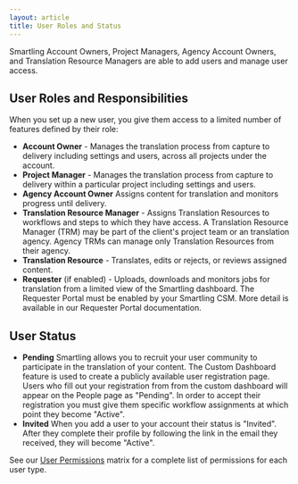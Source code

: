 ```yaml
---
layout: article
title: User Roles and Status
---
```


Smartling Account Owners,  Project Managers, Agency Account Owners, and Translation Resource Managers are able to add users and manage user access.

## User Roles and Responsibilities

When you set up a new user, you give them access to a limited number of features defined by their role:

* **Account Owner** -  Manages the translation process from capture to delivery including settings  and users, across all projects under the account.
* **Project Manager** -  Manages the translation process from capture to delivery within a particular project including settings and users.
* **Agency Account Owner**  Assigns content for translation and monitors progress until delivery.
* **Translation Resource Manager** -  Assigns Translation Resources to workflows and steps to which they have access. A Translation Resource Manager (TRM) may be part of the client's project team or an translation agency. Agency TRMs can manage only Translation Resources from their agency.
* **Translation Resource** - Translates, edits or rejects, or reviews assigned content.
* **Requester** (if enabled) - Uploads, downloads and monitors jobs for translation from a limited view of the Smartling dashboard. The Requester Portal must be enabled by your Smartling CSM. More detail is available in our Requester Portal documentation. 

## User Status
* **Pending** Smartling allows you to recruit your user community to participate in the translation of your content.  The Custom Dashboard feature is used to create a publicly available user registration page. Users who fill out your registration from from the custom dashboard will appear on the People page as "Pending".  In order to accept their registration you must give them specific workflow assignments at which point they become "Active".
* **Invited**  When you add a user to your account their status is "Invited".  After they complete their profile by following the link in the email they received, they will become "Active".


See our [User Permissions](/knowledge-base/articles/user-permissions/) matrix for a complete list of permissions for each user type.

